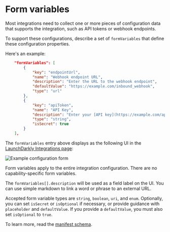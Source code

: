 # Form variables

Most integrations need to collect one or more pieces of configuration data
that supports the integration, such as API tokens or webhook endpoints.

To support these configurations, describe a set of
`formVariables` that define these configuration properties.

Here's an example:

```json
    "formVariables": [
        {
            "key": "endpointUrl",
            "name": "Webhook endpoint URL",
            "description": "Enter the URL to the webhook endpoint",
            "defaultValue": "https://example.com/inbound_webhook",
            "type": "url"
        },
        {
            "key": "apiToken",
            "name": "API Key",
            "description": "Enter your [API key](https://example.com/api) here",
            "type": "string",
            "isSecret": true
        }
    ],
```

The `formVariables` entry above displays as the following UI in the [LaunchDarkly Integrations
page](https://app.launchdarkly.com/default/integrations):

![Example configuration
form](https://gist.githubusercontent.com/rmanalan/447b78a8c00a46c8638cca834c3009a3/raw/810d8941f29c0306021a973bd6cf10c42bdea03b/goaltender-config-ui.png)

Form variables apply to the entire integration configuration. There are no capability-specific form variables.

The `formVariables[].description` will be used as a field label on the UI. You
can use simple markdown to link a word or phrase to an external URL.

Accepted form variable types are `string`, `boolean`, `uri`, and `enum`.
Optionally, you can set `isSecret` or `isOptional` if necessary, or provide guidance with `placeholder` and `defaultValue`. If you provide a `defaultValue`, you must also set `isOptional` to `true`.

To learn more, read the [manifest schema](../manifest.schema.json).
